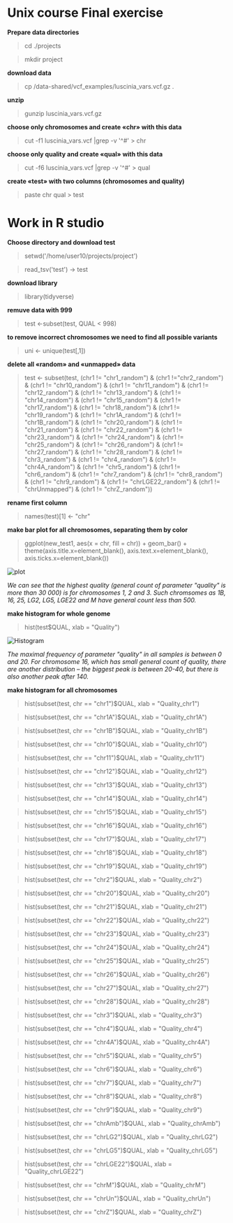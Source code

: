 # Unix course Final exercise

**Prepare data directories**

>cd ./projects

>mkdir project


**download data**

>cp /data-shared/vcf_examples/luscinia_vars.vcf.gz . 

**unzip**
>gunzip luscinia_vars.vcf.gz   

**choose only chromosomes and create «chr» with this data**
>cut -f1 luscinia_vars.vcf |grep -v '^#' > chr 

**choose only quality and create «qual» with this data**
>cut -f6 luscinia_vars.vcf |grep -v '^#' > qual

**create «test» with two columns (chromosomes and quality)**
>paste chr qual > test

# Work in R studio
**Choose directory and download test**
>setwd('/home/user10/projects/project')

>read_tsv('test') -> test

**download library**
>library(tidyverse)
 
**remuve data with 999**
>test <-subset(test, QUAL < 998)

**to remove incorrect chromosomes we need to find all possible variants**
>uni <- unique(test[,1])

**delete all «random» and «unmapped» data**
>test <- subset(test, (chr1 != "chr1_random") & (chr1 !="chr2_random") &
                    (chr1 != "chr10_random") & (chr1 != "chr11_random") &
                    (chr1 != "chr12_random") & (chr1 != "chr13_random") &
                    (chr1 != "chr14_random") & (chr1 != "chr15_random") &
                    (chr1 != "chr17_random") & (chr1 != "chr18_random") &
                    (chr1 != "chr19_random") & (chr1 != "chr1A_random") &
                    (chr1 != "chr1B_random") & (chr1 != "chr20_random") &
                    (chr1 != "chr21_random") & (chr1 != "chr22_random") &
                    (chr1 != "chr23_random") & (chr1 != "chr24_random") &
                    (chr1 != "chr25_random") & (chr1 != "chr26_random") &
                    (chr1 != "chr27_random") & (chr1 != "chr28_random") &
                    (chr1 != "chr3_random") & (chr1 != "chr4_random") &
                    (chr1 != "chr4A_random") & (chr1 != "chr5_random") &
                    (chr1 != "chr6_random") & (chr1 != "chr7_random") &
                    (chr1 != "chr8_random") & (chr1 != "chr9_random") &
                    (chr1 != "chrLGE22_random") & (chr1 != "chrUnmapped") &
                    (chr1 != "chrZ_random"))

**rename first column** 
>names(test)[1] <- "chr"

**make bar plot for all chromosomes, separating them by color**
>ggplot(new_test1, aes(x = chr, fill = chr)) + geom_bar() +
theme(axis.title.x=element_blank(),
      axis.text.x=element_blank(),
      axis.ticks.x=element_blank())


![plot](https://user-images.githubusercontent.com/95172471/145685005-949eb623-2be8-4f4b-81fb-cb65363e8a26.png)

*We can see that the highest quality (general count of parameter "quality" is more than 30 000) is for chromosomes 1, 2 and 3. Such chromsomes as 1B, 16, 25, LG2, LG5, LGE22 and M have general count less than 500.*

**make histogram for whole genome**
>hist(test$QUAL, xlab = "Quality") 

![Histogram](https://user-images.githubusercontent.com/95172471/145681466-c4571c5c-905f-40d9-9067-99e8f66cc0f6.png)

*The maximal frequency of parameter "quality" in all samples is between 0 and 20. For chromosome 16, which has small general count of quality, there are another distribution – the biggest peak is between 20-40, but there is also another peak after 140.*

**make histogram for all chromosomes**
>hist(subset(test, chr == "chr1")$QUAL, xlab = "Quality_chr1")

>hist(subset(test, chr == "chr1A")$QUAL, xlab = "Quality_chr1A")

>hist(subset(test, chr == "chr1B")$QUAL, xlab = "Quality_chr1B")

>hist(subset(test, chr == "chr10")$QUAL, xlab = "Quality_chr10")

>hist(subset(test, chr == "chr11")$QUAL, xlab = "Quality_chr11")

>hist(subset(test, chr == "chr12")$QUAL, xlab = "Quality_chr12")

>hist(subset(test, chr == "chr13")$QUAL, xlab = "Quality_chr13")

>hist(subset(test, chr == "chr14")$QUAL, xlab = "Quality_chr14")

>hist(subset(test, chr == "chr15")$QUAL, xlab = "Quality_chr15")

>hist(subset(test, chr == "chr16")$QUAL, xlab = "Quality_chr16")

>hist(subset(test, chr == "chr17")$QUAL, xlab = "Quality_chr17")

>hist(subset(test, chr == "chr18")$QUAL, xlab = "Quality_chr18")

>hist(subset(test, chr == "chr19")$QUAL, xlab = "Quality_chr19")

>hist(subset(test, chr == "chr2")$QUAL, xlab = "Quality_chr2")

>hist(subset(test, chr == "chr20")$QUAL, xlab = "Quality_chr20")

>hist(subset(test, chr == "chr21")$QUAL, xlab = "Quality_chr21")

>hist(subset(test, chr == "chr22")$QUAL, xlab = "Quality_chr22")

>hist(subset(test, chr == "chr23")$QUAL, xlab = "Quality_chr23")

>hist(subset(test, chr == "chr24")$QUAL, xlab = "Quality_chr24")

>hist(subset(test, chr == "chr25")$QUAL, xlab = "Quality_chr25")

>hist(subset(test, chr == "chr26")$QUAL, xlab = "Quality_chr26")

>hist(subset(test, chr == "chr27")$QUAL, xlab = "Quality_chr27")

>hist(subset(test, chr == "chr28")$QUAL, xlab = "Quality_chr28")

>hist(subset(test, chr == "chr3")$QUAL, xlab = "Quality_chr3")

>hist(subset(test, chr == "chr4")$QUAL, xlab = "Quality_chr4")

>hist(subset(test, chr == "chr4A")$QUAL, xlab = "Quality_chr4A")

>hist(subset(test, chr == "chr5")$QUAL, xlab = "Quality_chr5")

>hist(subset(test, chr == "chr6")$QUAL, xlab = "Quality_chr6")

>hist(subset(test, chr == "chr7")$QUAL, xlab = "Quality_chr7")

>hist(subset(test, chr == "chr8")$QUAL, xlab = "Quality_chr8")

>hist(subset(test, chr == "chr9")$QUAL, xlab = "Quality_chr9")

>hist(subset(test, chr == "chrAmb")$QUAL, xlab = "Quality_chrAmb")

>hist(subset(test, chr == "chrLG2")$QUAL, xlab = "Quality_chrLG2")

>hist(subset(test, chr == "chrLG5")$QUAL, xlab = "Quality_chrLG5")

>hist(subset(test, chr == "chrLGE22")$QUAL, xlab = "Quality_chrLGE22")

>hist(subset(test, chr == "chrM")$QUAL, xlab = "Quality_chrM")

>hist(subset(test, chr == "chrUn")$QUAL, xlab = "Quality_chrUn")

>hist(subset(test, chr == "chrZ")$QUAL, xlab = "Quality_chrZ")





